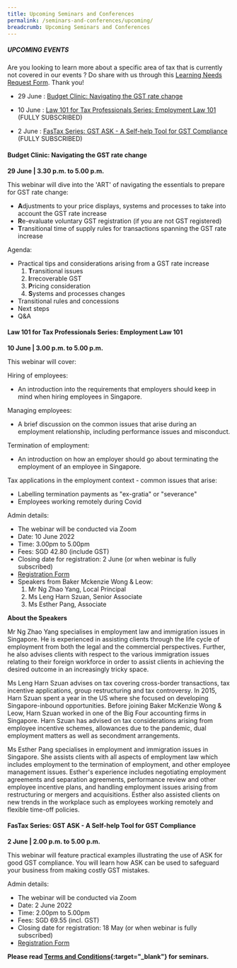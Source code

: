 ```yaml
---
title: Upcoming Seminars and Conferences
permalink: /seminars-and-conferences/upcoming/
breadcrumb: Upcoming Seminars and Conferences
---
```

##### **UPCOMING EVENTS**
Are you looking to learn more about a specific area of tax that is currently not covered in our events ? 
Do share with us through this [Learning Needs Request Form](https://form.gov.sg/5d2c51283703d80011e52615). Thank you!

* 29 June : [Budget Clinic: Navigating the GST rate change](/seminars-and-conferences/upcoming/#29Jun-ta-id)

* 10 June : [Law 101 for Tax Professionals Series: Employment Law 101](/seminars-and-conferences/upcoming/#10Jun-ta-id) (FULLY SUBSCRIBED)

* 2 June : [FasTax Series: GST ASK - A Self-help Tool for GST Compliance](/seminars-and-conferences/upcoming/#2Jun-ta-id)
(FULLY SUBSCRIBED)


<a id="29Jun-ta-id"></a>
#### **Budget Clinic: Navigating the GST rate change**
**29 June | 3.30 p.m. to 5.00 p.m.**

This webinar will dive into the 'ART' of navigating the essentials to prepare for GST rate change:

* **A**djustments to your price displays, systems and processes to take into account the GST rate increase
* **R**e-evaluate voluntary GST registration (if you are not GST registered)
* **T**ransitional time of supply rules for transactions spanning the GST rate increase

Agenda:
* Practical tips and considerations arising from a GST rate increase
  1. **T**ransitional issues
  2. **I**rrecoverable GST
  3. **P**ricing consideration
  4. **S**ystems and processes changes
* Transitional rules and concessions
* Next steps
* Q&A




<a id="10Jun-ta-id"></a>
#### **Law 101 for Tax Professionals Series: Employment Law 101**
**10 June | 3.00 p.m. to 5.00 p.m.**

This webinar will cover:
 
Hiring of employees:
* An introduction into the requirements that employers should keep in mind when hiring employees in Singapore.
 
Managing employees:
* A brief discussion on the common issues that arise during an employment relationship, including performance issues and misconduct.
 
Termination of employment:
* An introduction on how an employer should go about terminating the employment of an employee in Singapore. 
 
Tax applications in the employment context - common issues that arise:
* Labelling termination payments as "ex-gratia" or "severance"
* Employees working remotely during Covid

Admin details:
* The webinar will be conducted via Zoom
* Date: 10 June 2022
* Time: 3.00pm to 5.00pm
* Fees: SGD 42.80 (include GST)
* Closing date for registration: 2 June (or when webinar is fully subscribed)
* [Registration Form](https://form.gov.sg/62834615c27fbc00121675dd)
* Speakers from Baker Mckenzie Wong & Leow:
	1. Mr Ng Zhao Yang, Local Principal
	2. Ms Leng Harn Szuan, Senior Associate
	3. Ms Esther Pang, Associate

**About the Speakers**

Mr Ng Zhao Yang specialises in employment law and immigration issues in Singapore. He is experienced in assisting clients through the life cycle of employment from both the legal and the commercial perspectives. Further, he also advises clients with respect to the various immigration issues relating to their foreign workforce in order to assist clients in achieving the desired outcome in an increasingly tricky space.

Ms Leng Harn Szuan advises on tax covering cross-border transactions, tax incentive applications, group restructuring and tax controversy. In 2015, Harn Szuan spent a year in the US where she focused on developing Singapore-inbound opportunities. Before joining Baker McKenzie Wong & Leow, Harn Szuan worked in one of the Big Four accounting firms in Singapore. Harn Szuan has advised on tax considerations arising from employee incentive schemes, allowances due to the pandemic, dual employment matters as well as secondment arrangements.

Ms Esther Pang specialises in employment and immigration issues in Singapore. She assists clients with all aspects of employment law which includes employment to the termination of employment, and other employee management issues. Esther's experience includes negotiating employment agreements and separation agreements, performance review and other employee incentive plans, and handling employment issues arising from restructuring or mergers and acquisitions. Esther also assisted clients on new trends in the workplace such as employees working remotely and flexible time-off policies.


<a id="2Jun-ta-id"></a>
#### **FasTax Series: GST ASK - A Self-help Tool for GST Compliance**
**2 June | 2.00 p.m. to 5.00 p.m.**

This webinar will feature practical examples illustrating the use of ASK for good GST compliance. You will learn how ASK can be used to safeguard your business from making costly GST mistakes.

Admin details:
* The webinar will be conducted via Zoom
* Date: 2 June 2022
* Time: 2.00pm to 5.00pm
* Fees: SGD 69.55 (incl. GST)
* Closing date for registration: 18 May (or when webinar is fully subscribed)
* [Registration Form](https://form.gov.sg/627c79952177ad0012018308)







**Please read [Terms and Conditions](https://production-iras-tax-academy.netlify.com/executive-tax-programmes/terms-and-conditions/){:target="_blank"} for seminars.**